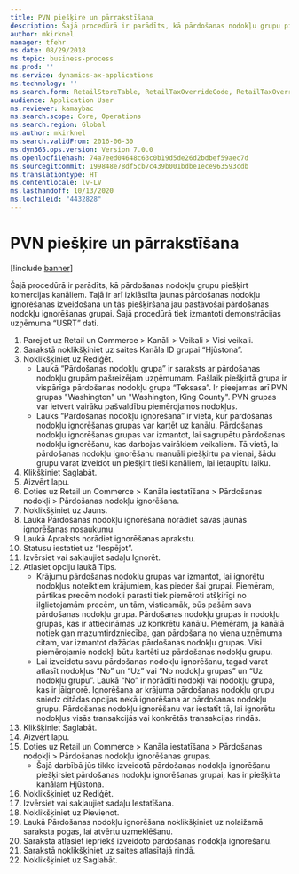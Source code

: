 ```yaml
---
title: PVN piešķire un pārrakstīšana
description: Šajā procedūrā ir parādīts, kā pārdošanas nodokļu grupu piešķirt komercijas kanāliem.
author: mkirknel
manager: tfehr
ms.date: 08/29/2018
ms.topic: business-process
ms.prod: ''
ms.service: dynamics-ax-applications
ms.technology: ''
ms.search.form: RetailStoreTable, RetailTaxOverrideCode, RetailTaxOverrideGroup
audience: Application User
ms.reviewer: kamaybac
ms.search.scope: Core, Operations
ms.search.region: Global
ms.author: mkirknel
ms.search.validFrom: 2016-06-30
ms.dyn365.ops.version: Version 7.0.0
ms.openlocfilehash: 74a7eed04648c63c0b19d5de26d2bdbef59aec7d
ms.sourcegitcommit: 199848e78df5cb7c439b001bdbe1ece963593cdb
ms.translationtype: HT
ms.contentlocale: lv-LV
ms.lasthandoff: 10/13/2020
ms.locfileid: "4432828"
---
```

# <a name="sales-tax-assignment-and-overrides"></a>PVN piešķire un pārrakstīšana

[!include [banner](../../includes/banner.md)]

Šajā procedūrā ir parādīts, kā pārdošanas nodokļu grupu piešķirt komercijas kanāliem. Tajā ir arī izklāstīta jaunas pārdošanas nodokļu ignorēšanas izveidošana un tās piešķiršana jau pastāvošai pārdošanas nodokļu ignorēšanas grupai. Šajā procedūrā tiek izmantoti demonstrācijas uzņēmuma “USRT” dati.

1. Parejiet uz Retail un Commerce > Kanāli > Veikali > Visi veikali.
2. Sarakstā noklikšķiniet uz saites Kanāla ID grupai “Hjūstona”.
3. Noklikšķiniet uz Rediģēt.
    * Laukā “Pārdošanas nodokļu grupa” ir saraksts ar pārdošanas nodokļu grupām pašreizējam uzņēmumam. Pašlaik piešķirtā grupa ir vispārīga pārdošanas nodokļu grupa “Teksasa”. Ir pieejamas arī PVN grupas "Washington" un "Washington, King County". PVN grupas var ietvert vairāku pašvaldību piemērojamos nodokļus.  
    * Lauks “Pārdošanas nodokļu ignorēšana” ir vieta, kur pārdošanas nodokļu ignorēšanas grupas var kartēt uz kanālu. Pārdošanas nodokļu ignorēšanas grupas var izmantot, lai sagrupētu pārdošanas nodokļu ignorēšanu, kas darbojas vairākiem veikaliem. Tā vietā, lai pārdošanas nodokļu ignorēšanu manuāli piešķirtu pa vienai, šādu grupu varat izveidot un piešķirt tieši kanāliem, lai ietaupītu laiku.  
4. Klikšķiniet Saglabāt.
5. Aizvērt lapu.
6. Doties uz Retail un Commerce > Kanāla iestatīšana > Pārdošanas nodokļi > Pārdošanas nodokļu ignorēšana.
7. Noklikšķiniet uz Jauns.
8. Laukā Pārdošanas nodokļu ignorēšana norādiet savas jaunās ignorēšanas nosaukumu.
9. Laukā Apraksts norādiet ignorēšanas aprakstu.
10. Statusu iestatiet uz “Iespējot”.
11. Izvērsiet vai sakļaujiet sadaļu Ignorēt.
12. Atlasiet opciju laukā Tips.
    * Krājumu pārdošanas nodokļu grupas var izmantot, lai ignorētu nodokļus noteiktiem krājumiem, kas pieder šai grupai. Piemēram, pārtikas precēm nodokļi parasti tiek piemēroti atšķirīgi no ilglietojamām precēm, un tām, visticamāk, būs pašām sava pārdošanas nodokļu grupa. Pārdošanas nodokļu grupas ir nodokļu grupas, kas ir attiecināmas uz konkrētu kanālu. Piemēram, ja kanālā notiek gan mazumtirdzniecība, gan pārdošana no viena uzņēmuma citam, var izmantot dažādas pārdošanas nodokļu grupas. Visi piemērojamie nodokļi būtu kartēti uz pārdošanas nodokļu grupu.  
    * Lai izveidotu savu pārdošanas nodokļu ignorēšanu, tagad varat atlasīt nodokļus “No” un “Uz” vai “No nodokļu grupas” un “Uz nodokļu grupu”. Laukā “No” ir norādīti nodokļi vai nodokļu grupa, kas ir jāignorē. Ignorēšana ar krājuma pārdošanas nodokļu grupu sniedz citādas opcijas nekā ignorēšana ar pārdošanas nodokļu grupu. Pārdošanas nodokļu ignorēšanu var iestatīt tā, lai ignorētu nodokļus visās transakcijās vai konkrētās transakcijas rindās.  
13. Klikšķiniet Saglabāt.
14. Aizvērt lapu.
15. Doties uz Retail un Commerce > Kanāla iestatīšana > Pārdošanas nodokļi > Pārdošanas nodokļu ignorēšanas grupas.
    * Šajā darbībā jūs tikko izveidotā pārdošanas nodokļa ignorēšanu piešķirsiet pārdošanas nodokļu ignorēšanas grupai, kas ir piešķirta kanālam Hjūstona.  
16. Noklikšķiniet uz Rediģēt.
17. Izvērsiet vai sakļaujiet sadaļu Iestatīšana.
18. Noklikšķiniet uz Pievienot.
19. Laukā Pārdošanas nodokļu ignorēšana noklikšķiniet uz nolaižamā saraksta pogas, lai atvērtu uzmeklēšanu.
20. Sarakstā atlasiet iepriekš izveidoto pārdošanas nodokļa ignorēšanu.
21. Sarakstā noklikšķiniet uz saites atlasītajā rindā.
22. Noklikšķiniet uz Saglabāt.


